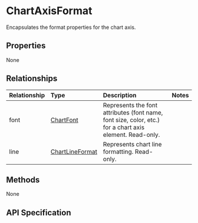 # ChartAxisFormat

Encapsulates the format properties for the chart axis.

## Properties
None

## Relationships
| Relationship | Type    |Description|Notes |
|:---------------|:--------|:----------|:-----|
|font|[ChartFont](chartfont.md)|Represents the font attributes (font name, font size, color, etc.) for a chart axis element. Read-only.||
|line|[ChartLineFormat](chartlineformat.md)|Represents chart line formatting. Read-only.||
## Methods
None


## API Specification

